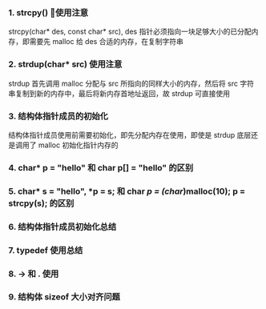 ### 1. strcpy() 使用注意
strcpy(char* des, const char* src), des 指针必须指向一块足够大小的已分配内存，即需要先 malloc 给 des 合适的内存，在复制字符串

### 2. strdup(char* src) 使用注意
strdup 首先调用 malloc 分配与 src 所指向的同样大小的内存，然后将 src 字符串复制到新的内存中，最后将新内存首地址返回，故 strdup 可直接使用

### 3. 结构体指针成员的初始化
结构体指针成员使用前需要初始化，即先分配内存在使用，即使是 strdup 底层还是调用了 malloc 初始化指针内存的

### 4. char* p = "hello" 和 char p[] = "hello" 的区别


### 5. char* s = "hello", *p = s; 和 char *p = (char*)malloc(10); p = strcpy(s); 的区别


### 6. 结构体指针成员初始化总结


### 7. typedef 使用总结


### 8.  -> 和 . 使用


### 9. 结构体 sizeof 大小对齐问题
   
